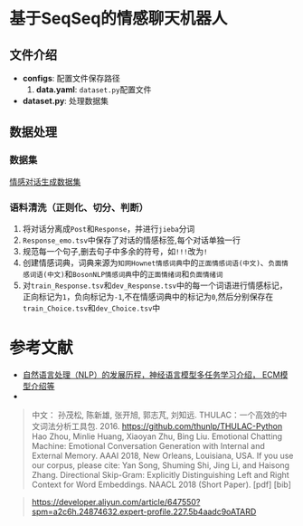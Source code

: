 # 基于SeqSeq的情感聊天机器人

## 文件介绍
- **configs**: 配置文件保存路径
  1. **data.yaml**: `dataset.py`配置文件
- **dataset.py**: 处理数据集
## 数据处理

### 数据集
[情感对话生成数据集](https://www.biendata.xyz/ccf_tcci2018/datasets/ecg/)

### 语料清洗（正则化、切分、判断）
1. 将对话分离成`Post`和`Response`，并进行`jieba`分词
2. `Response_emo.tsv`中保存了对话的情感标签,每个对话单独一行
3. 规范每一个句子,删去句子中多余的符号，如`!!!`改为`!`
4. 创建情感词典，词典来源为`知网Hownet情感词典`中的`正面情感词语(中文)`、`负面情感词语(中文)`和`BosonNLP情感词典`中的`正面情绪词`和`负面情绪词`
5. 对`train_Response.tsv`和`dev_Response.tsv`中的每一个词语进行情感标记，正向标记为`1`，负向标记为`-1`,不在情感词典中的标记为`0`,然后分别保存在 
   `train_Choice.tsv`和`dev_Choice.tsv`中


# 参考文献

- [自然语言处理（NLP）的发展历程，神经语言模型多任务学习介绍， ECM模型介绍等](https://blog.csdn.net/Tefuir_zjw/article/details/102526023?ops_request_misc=%257B%2522request%255Fid%2522%253A%2522165016778816781685310307%2522%252C%2522scm%2522%253A%252220140713.130102334..%2522%257D&request_id=165016778816781685310307&biz_id=0&utm_medium=distribute.pc_search_result.none-task-blog-2~all~sobaiduend~default-3-102526023.142^v9^pc_search_result_control_group,157^v4^control&utm_term=ECM%E6%83%85%E6%84%9F&spm=1018.2226.3001.4187)
- 

> 中文： 孙茂松, 陈新雄, 张开旭, 郭志芃, 刘知远. THULAC：一个高效的中文词法分析工具包. 2016.
> https://github.com/thunlp/THULAC-Python
> Hao Zhou, Minlie Huang, Xiaoyan Zhu, Bing Liu. Emotional Chatting Machine: Emotional Conversation Generation with Internal and External Memory. AAAI 2018, New Orleans, Louisiana, USA.
> If you use our corpus, please cite: Yan Song, Shuming Shi, Jing Li, and Haisong Zhang. Directional Skip-Gram: Explicitly Distinguishing Left and Right Context for Word Embeddings. NAACL 2018 (Short Paper). [pdf] [bib]

>https://developer.aliyun.com/article/647550?spm=a2c6h.24874632.expert-profile.227.5b4aadc9oATARD
